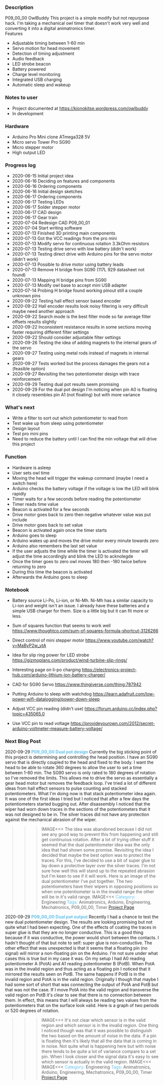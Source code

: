 ### Description  
P09_00_00 OwlBuddy
This project is a simple modify but not repurpose hack. I'm taking a mechanical owl timer that doesn't work very well and converting it into a digital animatronics timer.  
Features
 * Adjustable timing between 1-60 min
 * Servo motion for head movement
 * Detection of timing adjustment
 * Audio feedback
 * LED strobe beacon
 * Battery powered
 * Charge level monitoring
 * Integrated USB charging
 * Automatic sleep and wakeup

### Notes to user
 * Project documented at https://kionokitse.wordpress.com/owlbuddy
 * In development
 
### Hardware
 * Arduino Pro Mini clone ATmega328 5V
 * Micro servo Tower Pro SG90
 * Micro stepper motor
 * High output LED
 
### Progress log 
 * 2020-06-15 Initial project idea 
 * 2020-06-16 Deciding on features and components
 * 2020-06-16 Ordering components
 * 2020-06-16 Initial design sketches
 * 2020-06-17 Ordering components
 * 2020-06-17 Testing LEDs
 * 2020-06-17 Solder stepper motor
 * 2020-06-17 CAD design
 * 2020-06-17 Gear train 
 * 2020-07-04 Redesign CAD P09_00_01
 * 2020-07-04 Start writing software
 * 2020-07-13 Finished 3D printing main components
 * 2020-07-13 Got the VCC readings from the pro mini
 * 2020-07-13 Modify servo for continuous rotation 3.3kOhm resistors
 * 2020-07-13 Testing drive servo with low battery (didn't work)
 * 2020-07-13 Testing direct drive with Arduino pins for the servo motor (didn't work)
 * 2020-07-13 Possible to drive motor using battery leads
 * 2020-07-13 Remove H bridge from SG90 (117L 929 datasheet not found)
 * 2020-07-13 Mapping H bridge pins from SG90
 * 2020-07-13 Modify owl base to accept mini USB adapter
 * 2020-07-14 Probing H bridge found working pinout still a couple unknown pins
 * 2020-09-22 Testing hall effect sensor based encoder 
 * 2020-09-22 Hall encoder results look noisy filtering is very difficult maybe need another approach
 * 2020-09-22 Search mode is the best filter mode so far average filter offsets results slightly
 * 2020-09-22 Inconsistent resistance results in some sections moving faster requiring different filter settings
 * 2020-09-22 Should consider adjustable filter settings
 * 2020-09-26 Testing the idea of adding magnets to the internal gears of the servo
 * 2020-09-27 Testing using metal rods instead of magnets in internal gears
 * 2020-09-27 Tests worked but the process damages the gears not a (feasible option)
 * 2020-09-27 Revisiting the two potentiometer design with trace reinforcement
 * 2020-09-29 Testing dual pot results seem promising
 * 2020-09-29 For the dual pot design I'm noticing when pin A0 is floating it closely resembles pin A1 (not floating) but with more variance
 
### What's next
 * Write a filter to sort out which potentiometer to read from
 * Test wake up from sleep using potentiometer
 * Design layout
 * Test pro mini pins
 * Need to reduce the battery until I can find the min voltage that will drive this project
 
### Function
 * Hardware is asleep 
 * User sets owl time
 * Moving the head will trigger the wakeup command (maybe I need a switch here)
 * Arduino checks the battery voltage if the voltage is low the LED will blink rapidly
 * Timer waits for a few seconds before reading the potentiometer 
 * Timer reads time value
 * Beacon is activated for a few seconds
 * Drive motor goes back to zero then negative whatever value was put include
 * Drive motor goes back to set value
 * Beacon is activated again once the timer starts
 * Arduino goes to sleep
 * Arduino wakes up and moves the drive motor every minute towards zero
 * Arduino also remembers the last set value
 * If the user adjusts the time while the timer is activated the timer will adjust the time accordingly and blink the LED to acknolegde
 * Once the timer goes to zero owl moves 180 then -180 twice before returning to zero
 * During this time the beacon is activated
 * Afterwards the Arduino goes to sleep
 
### Notebook
 * Battery source Li-Po, Li-ion, or Ni-Mh. Ni-Mh has a similar capacity to Li-ion and weight isn't an issue. I already have these batteries and a simple USB charger for them. Size is a little big but it can fit more or less.  
 
 * Sum of squares function that seems to work well https://www.thoughtco.com/sum-of-squares-formula-shortcut-3126266
 * Direct control of mini stepper motor			https://www.youtube.com/watch?v=MaByP2w_vtA
 * Idea for slip ring power for LED strobe		https://gizmoplans.com/product/wind-turbine-slip-rings/
 * Interesting page on li-po charging			https://electronics-project-hub.com/arduino-lithium-ion-battery-charger/
 * CAD for SG90 Servo							https://www.thingiverse.com/thing:787942
 * Putting Arduino to sleep with watchdog		https://learn.adafruit.com/low-power-wifi-datalogging/power-down-sleep
 * Adjust VCC pin reading (didn't use)    		https://forum.arduino.cc/index.php?topic=435065.0 
 * Use VCC pin to read voltage		        	https://provideyourown.com/2012/secret-arduino-voltmeter-measure-battery-voltage/
 
### Next Blog Post
2020-09-29 <font color="63C0EC"><b>P09_00_00 Dual pot design</b></font>
Currently the big sticking point of this project is determining and controlling the head position. I have an SG90 servo that is directly coupled to the head and fixed to the body. I want the head to be able to rotate 360 degrees to allow the user to set a time between 1-60 min. The SG90 servo is only rated to 180 degrees of rotation so I've removed the limits. This allows me to drive the servo as essentially a gear head motor but removes the feedback loop. I've tried a lot of different ideas from hall effect sensors to pulse counting and stacked potentiometers. What I'm doing now is that stack potentiometer idea again. It was one of the first ideas I tried but I noticed that after a few days the potentiometers started bugging out. After disassembly I noticed that the wiper had worn down traces in the sections of the potentiometers that it was not designed to be in. The silver traces did not have any protection against the mechanical abrasion of the wiper. 
>>>IMAGE<<<
The idea was abandoned because I did not see any good way to prevent this from happening and still get continuous rotation. After a lot of trying other stuff it seemed that the dual potentiometer idea was the only idea that had shown some promise. Revisiting the idea I decided that maybe the best option was to protect the traces. For this, I've decided to use a bit of super glue to lay down a protective layer over the silver traces. I'm not sure how well this will stand up to the repeated abrasion but I'm keen to see if it will work. Here is an image of the dual potentiometer I've put together. The two potentiometers have their wipers in opposing positions so when one potentiometer is in the invalid range the other will be in it's valid range.
>>>IMAGE<<< 
<font color="63C0EC">Category:</font> Engineering
<font color="63C0EC">Tags:</font> Animatronics, Arduino, Engineering, Mechatronics, P09_00_00, Timer
<a href="https://kionokitse.wordpress.com/owlbuddy/">Project Page</a>

2020-09-29 <font color="63C0EC"><b>P09_00_00 Dual pot output</b></font>
Recently I had a chance to test the new dual potentiometer design. The results are looking promising but not quite what I had been expecting. One of the effects of coating the traces in super glue is that they are no longer conductive. This is a good thing because if it was conductive, the power would short between the contacts. I hadn't thought of that but note to self: super glue is non-conductive. The other effect that was unexpected is that it seems that a floating pin (no signal) will mirror a non-floating pin on the Arduino. I'm not sure under what cases this is true but in my case it was. On my setup I had A0 reading potentiometer A (PotA) and A1 reading potentiometer B (PotB). When PotA was in the invalid region and thus acting as a floating pin I noticed that it mirrored the results seen on PotB. The same happens if PotB is in the invalid region and PotA is in the valid region. Originally I though that maybe I had some sort of short that was connecting the output of PotA and PotB but that was not the case. If I move PotA into the valid region and transverse the valid region on PotB it's clear to see that there is no connection between them. In effect, this means that I will always be reading two values from the potentiometers that on the surface look valid. Here is a graph of two periods or 520 degrees of rotation.
>>>IMAGE<<<
It's not clear which sensor is in the valid region and which sensor is in the invalid region. One thing I noticed though was that it was possible to distinguish the two based on the amount of noise in the data. If a pin is floating then it's likely that all the data that is coming in in noise. Not quite what is happening here but with noise there tends to be quite a lot of variance compare to a set pin. When I look closer and the signal data it's easy to see which sensor is actually in the valid region.
>>>IMAGE<<<
>>>IMAGE<<<
<font color="63C0EC">Category:</font> Engineering
<font color="63C0EC">Tags:</font> Animatronics, Arduino, Engineering, Mechatronics, P09_00_00, Timer
<a href="https://kionokitse.wordpress.com/owlbuddy/">Project Page</a>
 
